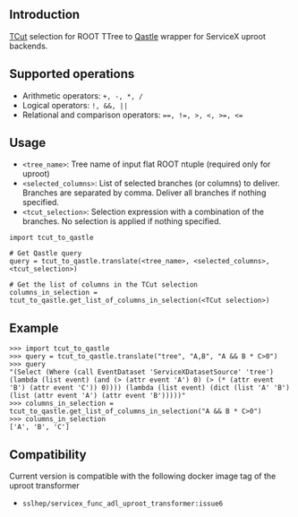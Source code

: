 ## Introduction
[TCut](https://root.cern.ch/doc/master/classTCut.html) selection for ROOT TTree to [Qastle](https://github.com/iris-hep/qastle) wrapper for ServiceX uproot backends. 

## Supported operations
- Arithmetic operators: `+, -, *, /`
- Logical operators: `!, &&, ||`
- Relational and comparison operators: `==, !=, >, <, >=, <=`

## Usage

- `<tree_name>`: Tree name of input flat ROOT ntuple (required only for uproot)
- `<selected_columns>`: List of selected branches (or columns) to deliver. Branches are separated by comma. Deliver all branches if nothing specified.
- `<tcut_selection>`: Selection expression with a combination of the branches. No selection is applied if nothing specified.

```
import tcut_to_qastle

# Get Qastle query
query = tcut_to_qastle.translate(<tree_name>, <selected_columns>, <tcut_selection>)

# Get the list of columns in the TCut selection
columns_in_selection = tcut_to_qastle.get_list_of_columns_in_selection(<TCut selection>)
```

## Example

```
>>> import tcut_to_qastle
>>> query = tcut_to_qastle.translate("tree", "A,B", "A && B * C>0")
>>> query
"(Select (Where (call EventDataset 'ServiceXDatasetSource' 'tree') (lambda (list event) (and (> (attr event 'A') 0) (> (* (attr event 'B') (attr event 'C')) 0)))) (lambda (list event) (dict (list 'A' 'B') (list (attr event 'A') (attr event 'B')))))"
>>> columns_in_selection = tcut_to_qastle.get_list_of_columns_in_selection("A && B * C>0")
>>> columns_in_selection
['A', 'B', 'C']
```

## Compatibility
Current version is compatible with the following docker image tag of the uproot transformer
- `sslhep/servicex_func_adl_uproot_transformer:issue6`
